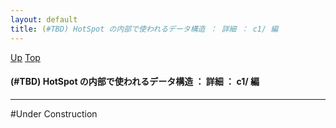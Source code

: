 ```yaml
---
layout: default
title: (#TBD) HotSpot の内部で使われるデータ構造 ： 詳細 ： c1/ 編
---
```

[Up](nolpd4szt5.html) [Top](../index.html)

#### (#TBD) HotSpot の内部で使われるデータ構造 ： 詳細 ： c1/ 編

--- 
#Under Construction







